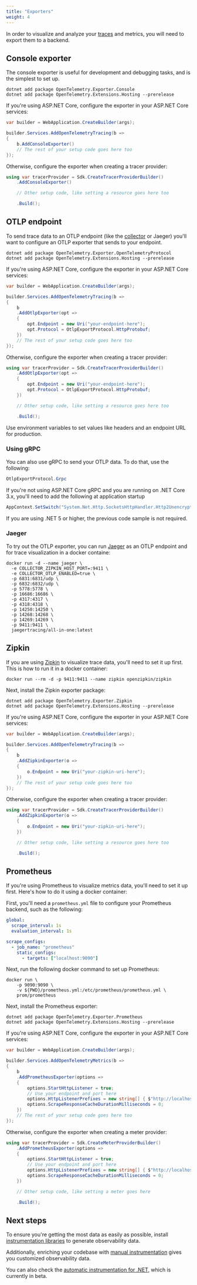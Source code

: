 ```yaml
---
title: "Exporters"
weight: 4
---
```


In order to visualize and analyze your
[traces](/docs/concepts/signals/traces/#tracing-in-opentelemetry) and metrics, you
will need to export them to a backend.

## Console exporter

The console exporter is useful for development and debugging tasks, and is the
simplest to set up.

```
dotnet add package OpenTelemetry.Exporter.Console
dotnet add package OpenTelemetry.Extensions.Hosting --prerelease
```

If you're using ASP.NET Core, configure the exporter in your ASP.NET Core
services:

```csharp
var builder = WebApplication.CreateBuilder(args);

builder.Services.AddOpenTelemetryTracing(b =>
{
    b.AddConsoleExporter()
    // The rest of your setup code goes here too
});
```

Otherwise, configure the exporter when creating a tracer provider:

```csharp
using var tracerProvider = Sdk.CreateTracerProviderBuilder()
    .AddConsoleExporter()

    // Other setup code, like setting a resource goes here too

    .Build();
```

## OTLP endpoint

To send trace data to an OTLP endpoint (like the [collector](/docs/collector) or
Jaeger) you'll want to configure an OTLP exporter that sends to your endpoint.

```
dotnet add package OpenTelemetry.Exporter.OpenTelemetryProtocol
dotnet add package OpenTelemetry.Extensions.Hosting --prerelease
```

If you're using ASP.NET Core, configure the exporter in your ASP.NET Core
services:

```csharp
var builder = WebApplication.CreateBuilder(args);

builder.Services.AddOpenTelemetryTracing(b =>
{
    b
    .AddOtlpExporter(opt =>
    {
        opt.Endpoint = new Uri("your-endpoint-here");
        opt.Protocol = OtlpExportProtocol.HttpProtobuf;
    })
    // The rest of your setup code goes here too
});
```

Otherwise, configure the exporter when creating a tracer provider:

```csharp
using var tracerProvider = Sdk.CreateTracerProviderBuilder()
    .AddOtlpExporter(opt =>
    {
        opt.Endpoint = new Uri("your-endpoint-here");
        opt.Protocol = OtlpExportProtocol.HttpProtobuf;
    })

    // Other setup code, like setting a resource goes here too

    .Build();
```

Use environment variables to set values like headers and an endpoint URL for
production.

### Using gRPC

You can also use gRPC to send your OTLP data. To do that, use the following:

```csharp
OtlpExportProtocol.Grpc
```

If you're not using ASP.NET Core gRPC and you are running on .NET Core 3.x,
you'll need to add the following at application startup

```csharp
AppContext.SetSwitch("System.Net.Http.SocketsHttpHandler.Http2UnencryptedSupport", true);
```

If you are using .NET 5 or higher, the previous code sample is not required.

### Jaeger

To try out the OTLP exporter, you can run [Jaeger](https://www.jaegertracing.io/) 
as an OTLP endpoint and for trace visualization in a docker containe:

```shell
docker run -d --name jaeger \
  -e COLLECTOR_ZIPKIN_HOST_PORT=:9411 \
  -e COLLECTOR_OTLP_ENABLED=true \
  -p 6831:6831/udp \
  -p 6832:6832/udp \
  -p 5778:5778 \
  -p 16686:16686 \
  -p 4317:4317 \
  -p 4318:4318 \
  -p 14250:14250 \
  -p 14268:14268 \
  -p 14269:14269 \
  -p 9411:9411 \
  jaegertracing/all-in-one:latest
```

## Zipkin

If you are using [Zipkin](https://zipkin.io/) to visualize trace data, you'll
need to set it up first. This is how to run it in a docker container:

```shell
docker run --rm -d -p 9411:9411 --name zipkin openzipkin/zipkin
```

Next, install the Zipkin exporter package:

```shell
dotnet add package OpenTelemetry.Exporter.Zipkin
dotnet add package OpenTelemetry.Extensions.Hosting --prerelease
```

If you're using ASP.NET Core, configure the exporter in your ASP.NET Core
services:

```csharp
var builder = WebApplication.CreateBuilder(args);

builder.Services.AddOpenTelemetryTracing(b =>
{
    b
    .AddZipkinExporter(o =>
    {
        o.Endpoint = new Uri("your-zipkin-uri-here");
    })
    // The rest of your setup code goes here too
});
```

Otherwise, configure the exporter when creating a tracer provider:

```csharp
using var tracerProvider = Sdk.CreateTracerProviderBuilder()
    .AddZipkinExporter(o =>
    {
        o.Endpoint = new Uri("your-zipkin-uri-here");
    })

    // Other setup code, like setting a resource goes here too

    .Build();
```

## Prometheus

If you're using Prometheus to visualize metrics data, you'll need to set it up
first. Here's how to do it using a docker container:

First, you'll need a `prometheus.yml` file to configure your Prometheus backend,
such as the following:

```yml
global:
  scrape_interval: 1s
  evaluation_interval: 1s

scrape_configs:
  - job_name: "prometheus"
    static_configs:
      - targets: ["localhost:9090"]
```

Next, run the following docker command to set up Prometheus:

```shell
docker run \
    -p 9090:9090 \
    -v ${PWD}/prometheus.yml:/etc/prometheus/prometheus.yml \
    prom/prometheus
```

Next, install the Prometheus exporter:

```
dotnet add package OpenTelemetry.Exporter.Prometheus
dotnet add package OpenTelemetry.Extensions.Hosting --prerelease
```

If you're using ASP.NET Core, configure the exporter in your ASP.NET Core
services:

```csharp
var builder = WebApplication.CreateBuilder(args);

builder.Services.AddOpenTelemetryMetrics(b =>
{
    b
    .AddPrometheusExporter(options =>
    {
        options.StartHttpListener = true;
        // Use your endpoint and port here
        options.HttpListenerPrefixes = new string[] { $"http://localhost:{9090}/" };
        options.ScrapeResponseCacheDurationMilliseconds = 0;
    })
    // The rest of your setup code goes here too
});
```

Otherwise, configure the exporter when creating a meter provider:

```csharp
using var tracerProvider = Sdk.CreateMeterProviderBuilder()
    .AddPrometheusExporter(options =>
    {
        options.StartHttpListener = true;
        // Use your endpoint and port here
        options.HttpListenerPrefixes = new string[] { $"http://localhost:{9090}/" };
        options.ScrapeResponseCacheDurationMilliseconds = 0;
    })

    // Other setup code, like setting a meter goes here

    .Build();
```

## Next steps

To ensure you're getting the most data as easily as possible, install
[instrumentation libraries](/docs/instrumentation/net/libraries) to
generate observability data.

Additionally, enriching your codebase with
[manual instrumentation](/docs/instrumentation/net/manual)
gives you customized observability data.

You can also check the
[automatic instrumentation for .NET](/docs/instrumentation/net/automatic),
which is currently in beta.
